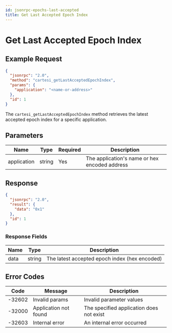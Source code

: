 ```yaml
---
id: jsonrpc-epochs-last-accepted
title: Get Last Accepted Epoch Index
---
```


# Get Last Accepted Epoch Index

## Example Request

```json
{
  "jsonrpc": "2.0",
  "method": "cartesi_getLastAcceptedEpochIndex",
  "params": {
    "application": "<name-or-address>"
  },
  "id": 1
}
```

The `cartesi_getLastAcceptedEpochIndex` method retrieves the latest accepted epoch index for a specific application.

## Parameters

| Name        | Type   | Required | Description                                      |
|-------------|--------|----------|--------------------------------------------------|
| application | string | Yes      | The application's name or hex encoded address    |

## Response

```json
{
  "jsonrpc": "2.0",
  "result": {
    "data": "0x1"
  },
  "id": 1
}
```

### Response Fields

| Name | Type   | Description                                      |
|------|--------|--------------------------------------------------|
| data | string | The latest accepted epoch index (hex encoded)    |

## Error Codes

| Code    | Message                | Description                                      |
|---------|------------------------|--------------------------------------------------|
| -32602  | Invalid params         | Invalid parameter values                         |
| -32000  | Application not found  | The specified application does not exist         |
| -32603  | Internal error         | An internal error occurred                       |
